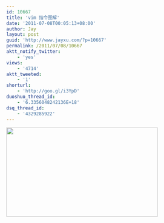 ```yaml
---
id: 10667
title: 'vim 指令图解'
date: '2011-07-08T00:05:13+08:00'
author: Jay
layout: post
guid: 'http://www.jayxu.com/?p=10667'
permalink: /2011/07/08/10667
aktt_notify_twitter:
    - 'yes'
views:
    - '4714'
aktt_tweeted:
    - '1'
shorturl:
    - 'http://goo.gl/i3YpD'
duoshuo_thread_id:
    - '6.3356048242136E+18'
dsq_thread_id:
    - '4329285922'
---
```


<p><a class="hoverZoomLink" href="http://www.jayxu.com/log/wp-content/uploads/2011/07/vim-cheat-sheet-full.png"><img alt="" class="alignnone size-medium wp-image-10670 hoverZoomLink" height="235" src="http://www.jayxu.com/log/wp-content/uploads/2011/07/vim-cheat-sheet-full-400x235.png" title="vim-cheat-sheet-full" width="400" /></a></p>
